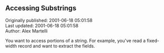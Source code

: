 ## Accessing Substrings  
Originally published: 2001-06-18 05:01:58  
Last updated: 2001-06-18 05:01:58  
Author: Alex Martelli  
  
You want to access portions of a string. For example, you've read a fixed-width record and want to extract the fields.